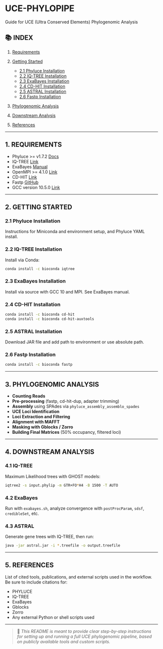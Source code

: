 # UCE-PHYLOPIPE

Guide for UCE (Ultra Conserved Elements) Phylogenomic Analysis

## 📚 INDEX

1. [Requirements](#1-requirements)
2. [Getting Started](#2-getting-started)

   * [2.1 Phyluce Installation](#21-phyluce-installation)
   * [2.2 IQ-TREE Installation](#22-iq-tree-installation)
   * [2.3 ExaBayes Installation](#23-exabayes-installation)
   * [2.4 CD-HIT Installation](#24-cd-hit-installation)
   * [2.5 ASTRAL Installation](#25-astral-installation)
   * [2.6 Fastp Installation](#26-fastp-installation)
3. [Phylogenomic Analysis](#3-phylogenomic-analysis)
4. [Downstream Analysis](#4-downstream-analysis)
5. [References](#5-references)

---

## 1. REQUIREMENTS

* Phyluce >= v1.7.2 [Docs](https://phyluce.readthedocs.io)
* IQ-TREE [Link](http://www.iqtree.org)
* ExaBayes [Manual](https://cme.h-its.org/exelixis/web/software/exabayes/)
* OpenMPI >= 4.1.0 [Link](https://www.open-mpi.org)
* CD-HIT [Link](https://sites.google.com/view/cd-hit)
* Fastp [GitHub](https://github.com/OpenGene/fastp)
* GCC version 10.5.0 [Link](https://gcc.gnu.org)

---

## 2. GETTING STARTED

### 2.1 Phyluce Installation

Instructions for Miniconda and environment setup, and Phyluce YAML install.

### 2.2 IQ-TREE Installation

Install via Conda:

```bash
conda install -c bioconda iqtree
```

### 2.3 ExaBayes Installation

Install via source with GCC 10 and MPI. See ExaBayes manual.

### 2.4 CD-HIT Installation

```bash
conda install -c bioconda cd-hit
conda install -c bioconda cd-hit-auxtools
```

### 2.5 ASTRAL Installation

Download JAR file and add path to environment or use absolute path.

### 2.6 Fastp Installation

```bash
conda install -c bioconda fastp
```

---

## 3. PHYLOGENOMIC ANALYSIS

* **Counting Reads**
* **Pre-processing** (fastp, cd-hit-dup, adapter trimming)
* **Assembly** using SPAdes via `phyluce_assembly_assemblo_spades`
* **UCE Loci Identification**
* **Loci Extraction and Filtering**
* **Alignment with MAFFT**
* **Masking with Gblocks / Zorro**
* **Building Final Matrices** (50% occupancy, filtered loci)

---

## 4. DOWNSTREAM ANALYSIS

### 4.1 IQ-TREE

Maximum Likelihood trees with GHOST models:

```bash
iqtree2 -s input.phylip -m GTR+FO*H4 -B 1500 -T AUTO
```

### 4.2 ExaBayes

Run with `exabayes.sh`, analyze convergence with `postProcParam`, `sdsf`, `credibleSet`, etc.

### 4.3 ASTRAL

Generate gene trees with IQ-TREE, then run:

```bash
java -jar astral.jar -i *.treefile -o output.treefile
```

---

## 5. REFERENCES

List of cited tools, publications, and external scripts used in the workflow. Be sure to include citations for:

* PHYLUCE
* IQ-TREE
* ExaBayes
* Gblocks
* Zorro
* Any external Python or shell scripts used

---

> 🧠 *This README is meant to provide clear step-by-step instructions for setting up and running a full UCE phylogenomic pipeline, based on publicly available tools and custom scripts.*

